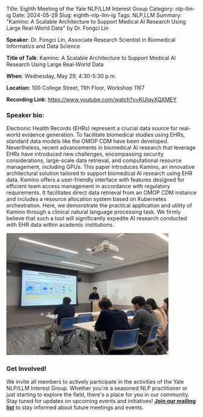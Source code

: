 Title: Eighth Meeting of the Yale NLP/LLM Interest Group
Category: nlp-llm-ig
Date: 2024-05-29
Slug: eighth-nlp-llm-ig
Tags: NLP,LLM
Summary: "Kamino: A Scalable Architecture to Support Medical AI Research Using Large Real-World Data" by Dr. Fongci Lin

**Speaker**: Dr. Fongci Lin, Associate Research Scientist in Biomedical Informatics and Data Science

**Title of Talk**: Kamino: A Scalable Architecture to Support Medical AI Research Using Large Real-World Data

**When**: Wednesday, May 29, 4:30-5:30 p.m.

**Location**: 100 College Street, 11th Floor, Workshop 1167

**Recording Link**: <https://www.youtube.com/watch?v=KUIqyXQXMEY>

### Speaker bio:

Electronic Health Records (EHRs) represent a crucial data source for real-world evidence generation. To facilitate biomedical studies using EHRs, standard data models like the OMOP CDM have been developed. Nevertheless, recent advancements in biomedical AI research that leverage EHRs have introduced new challenges, encompassing security considerations, large-scale data retrieval, and computational resource management, including GPUs. This paper introduces Kamino, an innovative architectural solution tailored to support biomedical AI research using EHR data. Kamino offers a user-friendly interface with features designed for efficient team access management in accordance with regulatory requirements. It facilitates direct data retrieval from an OMOP CDM instance and includes a resource allocation system based on Kubernetes orchestration. Here, we demonstrate the practical application and utility of Kamino through a clinical natural language processing task. We firmly believe that such a tool will significantly expedite AI research conducted with EHR data within academic institutions.
 
<img style="width: 85%;" src="../image/news/20240529-nlp-llm-ig-fongci.jpg">

### Get Involved!

We invite all members to actively participate in the activities of the Yale NLP/LLM Interest Group. Whether you're a seasoned NLP practitioner or just starting to explore the field, there's a place for you in our community. Stay tuned for updates on upcoming events and initiatives!
[**Join our mailing list**](https://mailman.yale.edu/mailman/listinfo/nlp-llm-ig) to stay informed about future meetings and events.
